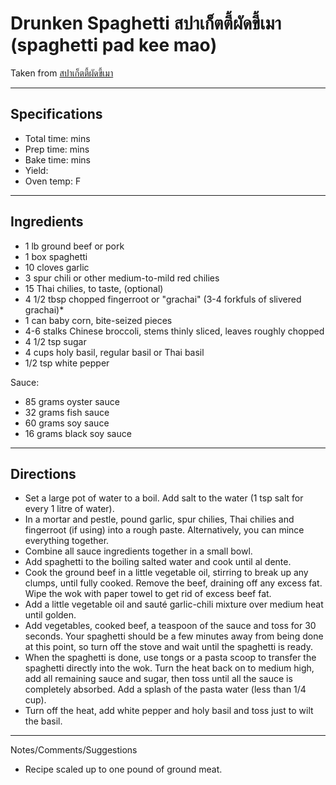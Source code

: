 # Drunken Spaghetti สปาเก็ตตี้ผัดขี้เมา (spaghetti pad kee mao)

Taken from
[สปาเก็ตตี้ผัดขี้เมา](https://hot-thai-kitchen.com/spaghetti-pad-kee-mao/)

---
## Specifications
- Total time:  mins
- Prep time:  mins
- Bake time:  mins
- Yield: 
- Oven temp:  F


---
## Ingredients

- 1 lb ground beef or pork
- 1 box spaghetti
- 10 cloves garlic
- 3 spur chili or other medium-to-mild red chilies 
- 15 Thai chilies, to taste, (optional)
- 4 1/2 tbsp chopped fingerroot or "grachai" (3-4 forkfuls of slivered grachai)*
- 1 can baby corn, bite-seized pieces
- 4-6 stalks Chinese broccoli, stems thinly sliced, leaves roughly chopped
- 4 1/2 tsp sugar
- 4 cups holy basil, regular basil or Thai basil
- 1/2 tsp white pepper


Sauce:
- 85 grams oyster sauce
- 32 grams fish sauce
- 60 grams soy sauce
- 16 grams black soy sauce

---
## Directions

- Set a large pot of water to a boil. Add salt to the water (1 tsp salt for every 1 litre of water). 
- In a mortar and pestle, pound garlic, spur chilies, Thai chilies and fingerroot (if using) into a rough paste. Alternatively, you can mince everything together.
- Combine all sauce ingredients together in a small bowl.
- Add spaghetti to the boiling salted water and cook until al dente. 
- Cook the ground beef in a little vegetable oil, stirring to break up any clumps, until fully cooked. Remove the beef, draining off any excess fat. Wipe the wok with paper towel to get rid of excess beef fat.
- Add a little vegetable oil and sauté garlic-chili mixture over medium heat until golden. 
- Add vegetables, cooked beef, a teaspoon of the sauce and toss for 30 seconds. Your spaghetti should be a few minutes away from being done at this point, so turn off the stove and wait until the spaghetti is ready.
- When the spaghetti is done, use tongs or a pasta scoop to transfer the spaghetti directly into the wok. Turn the heat back on to medium high, add all remaining sauce and sugar, then toss until all the sauce is completely absorbed. Add a splash of the pasta water (less than 1/4 cup). 
- Turn off the heat, add white pepper and holy basil and toss just to wilt the basil.


---
Notes/Comments/Suggestions
- Recipe scaled up to one pound of ground meat.
